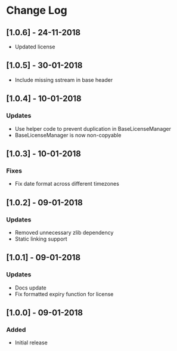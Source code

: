 # Change Log

## [1.0.6] - 24-11-2018
- Updated license

## [1.0.5] - 30-01-2018
- Include missing sstream in base header

## [1.0.4] - 10-01-2018
### Updates
- Use helper code to prevent duplication in BaseLicenseManager
- BaseLicenseManager is now non-copyable

## [1.0.3] - 10-01-2018
### Fixes
- Fix date format across different timezones

## [1.0.2] - 09-01-2018
### Updates
- Removed unnecessary zlib dependency
- Static linking support

## [1.0.1] - 09-01-2018
### Updates
- Docs update
- Fix formatted expiry function for license

## [1.0.0] - 09-01-2018
### Added
- Initial release

